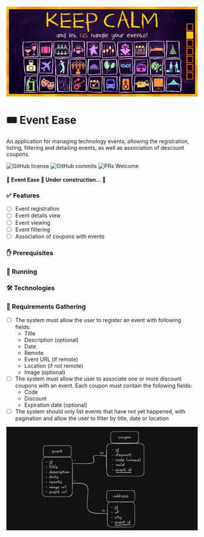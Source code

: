 ![Event Ease banner](.images/banner.jpg)

# 🎟️ Event Ease

An application for managing technology events, allowing the registration, listing,
filtering and detailing events, as well as association of descount coupons.

![GitHub license](https://badgen.net/github/license/AlvesLuis0/event-ease)
![GitHub commits](https://badgen.net/github/commits/AlvesLuis0/event-ease)
![PRs Welcome](https://badgen.net/badge/PRs/welcome/green)

#### 🚧 Event Ease 🚀 Under construction... 🚧

### ✅ Features

- [ ] Event registration
- [ ] Event details view
- [ ] Event viewing
- [ ] Event filtering
- [ ] Association of coupons with events

[comment]: # "DEMO HERE"

### ✋ Prerequisites

[comment]: # "PREREQUISITES HERE"

### 🎲 Running

[comment]: # "RUNNING HERE"

### 🛠 Technologies

[comment]: # "TECHNOLOGIES HERE"

### 💼 Requirements Gathering

- [ ] The system must allow the user to register an event with following fields:
  - Title
  - Description (optional)
  - Date
  - Remote
  - Event URL (if remote)
  - Location (if not remote)
  - Image (optional)
- [ ] The system must allow the user to associate one or more discount coupons
      with an event. Each coupon must contain the following fields:
  - Code
  - Discount
  - Expiration date (optional)
- [ ] The system should only list events that have not yet happened, with pagination
      and allow the user to filter by title, date or location

![Diagram](.images/diagram.png)
